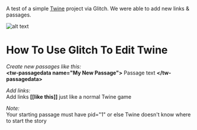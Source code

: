 A test of a simple [Twine](http://twinery.org/2) project via Glitch. We were able to add new links & passages.

![alt text](https://cdn.glitch.com/fbd4217e-2ea0-47d6-a562-212f7f478094%2Ftwine200px.png?1503856203172 "Twine logo")


# How To Use Glitch To Edit Twine

_Create new passages like this:_<br>
**\<tw-passagedata name=\"My New Passage\"\>** Passage text **\</tw-passagedata\>**

_Add links:_<br>
Add links **\[\[like this\]\]** just like a normal Twine game

_Note:_<br>
Your starting passage must have pid=\"1\" or else Twine doesn't know where to start the story
